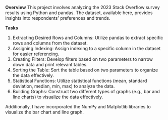 **Overview**
This project involves analyzing the 2023 Stack Overflow survey results using Python and pandas. The dataset, available here, provides insights into respondents' preferences and trends.

**Tasks**
1. Extracting Desired Rows and Columns: Utilize pandas to extract specific rows and columns from the dataset.
2. Assigning Indexing: Assign indexing to a specific column in the dataset for easier referencing.
3. Creating Filters: Develop filters based on two parameters to narrow down data and print relevant tables.
4. Sorting the Table: Sort the table based on two parameters to organize the data effectively.
5. Statistical Functions: Utilize statistical functions (mean, standard deviation, median, min, max) to analyze the data.
6. Building Graphs: Construct two different types of graphs (e.g., bar and line charts) to visualize the data effectively.


Additionally, I have incorporated the NumPy and Matplotlib libraries to visualize the bar chart and line graph.

